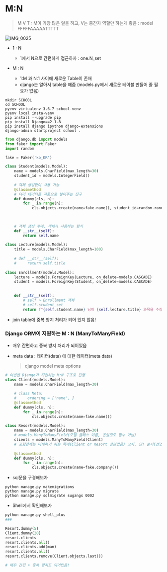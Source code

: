 # M:N

> M V T : M이 가장 많은 일을 하고, V는 중간자 역할만 하는게 좋음 : model FFFFFAAAAATTTTT    

![IMG_0025](C:\Users\student\note\Django\IMG_0025.PNG)

- 1 : N

  - 1에서 N으로 간편하게 접근하자 : one.N_set

- M : N

  - 1:M 과 N:1 사이에 새로운 Table이 존재
  - django는 알아서 table을 해줌 (models.py에서 새로운 테이블 만들어 줄 필요가 없음)

  

```
mkdir SCHOOL
cd SCHOOL
pyenv virtualenv 3.6.7 school-venv
pyenv local insta-venv
pip install --upgrade pip
pip install Django==2.1.8
pip install django ipython django-extensions
django-admin startproject school .
```

```python
from django.db import models
from faker import Faker
import random

fake = Faker('ko_KR')

class Student(models.Model):
    name = models.CharField(max_length=30)
    student_id = models.IntegerField()
    
    # 객체 생성없이 사용 가능
    @classmethod
    # 더미 데이터를 자동으로 넣어주는 친구
    def dummy(cls, n):
        for _ in range(n):
            cls.objects.create(name=fake.name(), student_id=random.randint(2000, 2020))

    
    
    # 객체 생성 후에, 객체가 사용하는 형식
    def __str__(self):
        return self.name
    
class Lecture(models.Model):
    title = models.CharField(max_length=100)
    
    # def __str__(self):
    #     return self.title
    
class Enrollment(models.Model):
    lecture = models.ForeignKey(Lecture, on_delete=models.CASCADE)
    student = models.ForeignKey(Student, on_delete=models.CASCADE)
    
    
    def __str__(self):
        # self > Enrollment 객체
        # self.student_set
        return f"{self.student.name} 님이 {self.lecture.title} 과목을 수강하였습니다."
```

- join table에 중복 방지 처리가 되어 있지 않음!



### Django ORM이 지원하는 M : N (ManyToManyField)

- 매우 간편하고 중복 방지 처리가 되어있음

- meta data : 데이터(data) 에 대한 데이터(meta data)

  > django model meta options

```python
# 이번엔 Django가 지원하는 M:N 구조로 진행
class Client(models.Model):
    name = models.CharField(max_length=30)
    
    # class Meta:
    #     ordering = ['name', ]
    @classmethod
    def dummy(cls, n):
        for _ in range(n):
            cls.objects.create(name=fake.name())
        
class Resort(models.Model):
    name = models.CharField(max_length=30)
    # models.ManyToManyField(모델 클래스 이름, 온딜릿도 필수 아님)
    clients = models.ManyToManyField(Client)
    # 포함관계는 이해하기 쉬운 쪽에(Client or Resort 상관없음) 쓰자, 단! 순서(선언) 중요 (문법)
    
    @classmethod
    def dummy(cls, n):
        for _ in range(n):
            cls.objects.create(name=fake.company())
```

- sql문을 구경해보자

```
python manage.py makemigrations
python manage.py migrate
python manage.py sqlmigrate sugangs 0002
```

- Shell에서 확인해보자

```python
python manage.py shell_plus
###

Resort.dummy(5)
Client.dummy(20) 
resort.clients
resort.clients.all()
resort.clients.add(man)
resort.clients.all()
resort.clients.remove(Client.objects.last())

# 매우 간편 + 중복 방지도 되어있음!
```